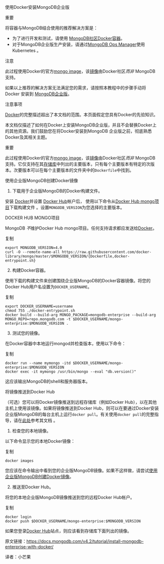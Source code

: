  使用Docker安装MongoDB企业版

重要

将容器与MongoDB结合使用的推荐解决方案是：

- 为了进行开发和测试，请使用 [MongoDB社区Docker容器](https://hub.docker.com/_/mongo/)。
- 对于MongoDB企业版生产安装，请通过[MongoDB Ops Manager](https://docs.opsmanager.mongodb.com/current/tutorial/install-k8s-operator)使用Kubernetes 。



注意

此过程使用Docker的官方[mongo image](https://github.com/docker-library/mongo)，该[镜像](https://github.com/docker-library/mongo)由Docker社区*而非* MongoDB支持。

如果以上推荐的解决方案无法满足您的需求，请按照本教程中的步骤手动将Docker 安装到 [MongoDB企业版](https://www.mongodb.com/products/mongodb-enterprise-advanced?tck=docs_server)。





 注意事项

[Docker](https://docs.docker.com/)的完整描述超出了本文档的范围。本页面假定您具有Docker的先验知识。

本文档仅描述了如何在Docker上安装MongoDB企业版，并且不会替换Docker上的其他资源。我们鼓励您在将Docker安装到MongoDB 企业版之前，彻底熟悉Docker及其相关主题。

重要

此过程使用Docker的官方[mongo image](https://github.com/docker-library/mongo)，该[镜像](https://github.com/docker-library/mongo)由Docker社区*而非* MongoDB支持。它仅支持在其[存储库](https://github.com/docker-library/mongo)中列出的主要版本，只有每个主要版本有特定的次版本。次要版本可以在每个主要版本的文件夹中的`Dockerfile`中找到。





 使用企业版MongoDB创建Docker镜像

 1. 下载用于企业版MongoDB的Docker构建文件。

安装 [Docker](https://docs.docker.com/install/)并设置 [Docker Hub](https://hub.docker.com/)帐户后， 使用以下命令从[Docker Hub mongo项目](https://github.com/docker-library/mongo)下载构建文件 。设置`MONGODB_VERSION`为您选择的主要版本。

DOCKER HUB MONGO项目

MongoDB *不*维护Docker Hub mongo项目。任何支持请求都应发送给[Docker](https://github.com/docker-library/mongo)。

复制

```
export MONGODB_VERSION=4.0
curl -O --remote-name-all https://raw.githubusercontent.com/docker-library/mongo/master/$MONGODB_VERSION/{Dockerfile,docker-entrypoint.sh}
```



 2. 构建Docker容器。

使用下载的构建文件来创建围绕企业版MongoDB的Docker容器镜像。将您的Docker Hub用户名设置为`DOCKER_USERNAME`。

复制

```
export DOCKER_USERNAME=username
chmod 755 ./docker-entrypoint.sh
docker build --build-arg MONGO_PACKAGE=mongodb-enterprise --build-arg MONGO_REPO=repo.mongodb.com -t $DOCKER_USERNAME/mongo-enterprise:$MONGODB_VERSION .
```



 3. 测试您的镜像。

在Docker容器中本地运行mongod并检查版本，使用以下命令：

复制

```
docker run --name mymongo -itd $DOCKER_USERNAME/mongo-enterprise:$MONGODB_VERSION
docker exec -it mymongo /usr/bin/mongo --eval "db.version()"
```

这应该输出MongoDB的shell和服务器版本。





 将镜像推送到Docker Hub

（可选）您可以将Docker镜像推送到远程存储库（例如Docker Hub），以在其他主机上使用该镜像。如果将镜像推送到Docker Hub，则可以在要通过Docker安装企业版MongoDB的每台主机上运行`docker pull`。有关使用`docker pull`的完整指导，请在[此处](https://docs.docker.com/engine/reference/commandline/pull/examples)参考其文档 。



 1. 检查您的本地镜像。

以下命令显示您的本地Docker镜像：

复制

```
docker images
```

您应该在命令输出中看到您的企业版MongoDB镜像。如果不这样做，请尝试[使用企业版MongoDB创建Docker镜像](https://docs.mongodb.com/v4.2/tutorial/install-mongodb-enterprise-with-docker/create-docker-image-enterprise)。



 2. 推送至Docker Hub。

将您的本地企业版MongoDB镜像推送到您的远程Docker Hub帐户。

复制

```
docker login
docker push $DOCKER_USERNAME/mongo-enterprise:$MONGODB_VERSION
```

如果您登录[Docker Hub](https://hub.docker.com/)站点，则应该看到存储库下面列出的镜像。



原文链接：https://docs.mongodb.com/v4.2/tutorial/install-mongodb-enterprise-with-docker/

译者：小芒果

